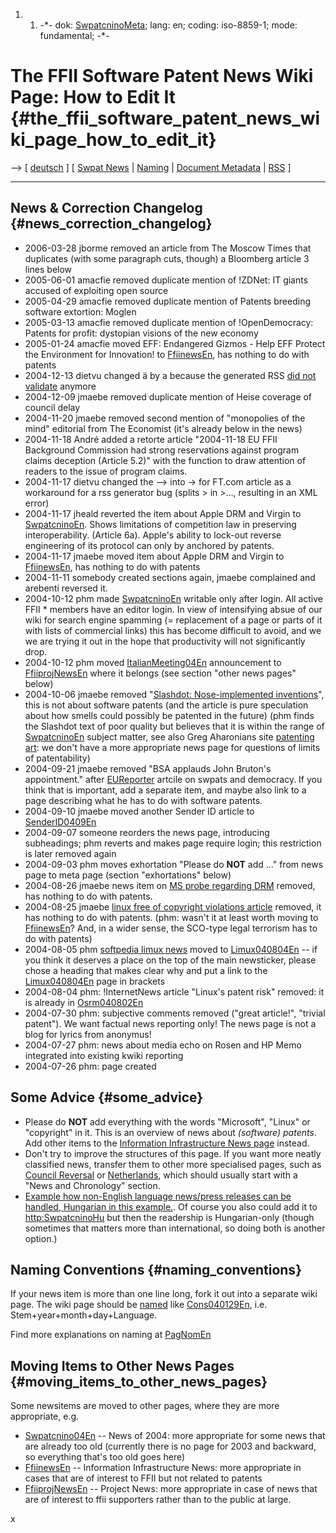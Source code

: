 1.  1.  -\*- dok: [SwpatcninoMeta](SwpatcninoMeta "wikilink"); lang: en;
        coding: iso-8859-1; mode: fundamental; -\*-

# The FFII Software Patent News Wiki Page: How to Edit It {#the_ffii_software_patent_news_wiki_page_how_to_edit_it}

\--\> \[ [ deutsch](SwpatcninoMetaDe "wikilink") \] \[ [ Swpat
News](SwpatcninoEn "wikilink") \| [ Naming](PagNomEn "wikilink") \| [
Document Metadata](DokDataEn "wikilink") \| [ RSS](FfiiRssEn "wikilink")
\]

------------------------------------------------------------------------

## News & Correction Changelog {#news_correction_changelog}

-   2006-03-28 jborme removed an article from The Moscow Times that
    duplicates (with some paragraph cuts, though) a Bloomberg article 3
    lines below
-   2005-06-01 amacfie removed duplicate mention of !ZDNet: IT giants
    accused of exploiting open source
-   2005-04-29 amacfie removed duplicate mention of Patents breeding
    software extortion: Moglen
-   2005-03-13 amacfie removed duplicate mention of !OpenDemocracy:
    Patents for profit: dystopian visions of the new economy
-   2005-01-24 amacfie moved EFF: Endangered Gizmos - Help EFF Protect
    the Environment for Innovation! to
    [FfiinewsEn](FfiinewsEn "wikilink"), has nothing to do with patents
-   2004-12-13 dietvu changed ä by a because the generated RSS [did not
    validate](http://feedvalidator.org/check.cgi?url=http%3A%2F%2Fwww.ffii.org%2Fnews%2Frss%2FSwpatcninoEn.rss "wikilink")
    anymore
-   2004-12-09 jmaebe removed duplicate mention of Heise coverage of
    council delay
-   2004-11-20 jmaebe removed second mention of \"monopolies of the
    mind\" editorial from The Economist (it\'s already below in the
    news)
-   2004-11-18 André added a retorte article \"2004-11-18 EU FFII
    Background Commission had strong reservations against program claims
    deception (Article 5.2)\" with the function to draw attention of
    readers to the issue of program claims.
-   2004-11-17 dietvu changed the \--\> into -\> for FT.com article as a
    workaround for a rss generator bug (splits \> in \>\..., resulting
    in an XML error)
-   2004-11-17 jheald reverted the item about Apple DRM and Virgin to
    [SwpatcninoEn](SwpatcninoEn "wikilink"). Shows limitations of
    competition law in preserving interoperability. (Article 6a).
    Apple\'s ability to lock-out reverse engineering of its protocol can
    only by anchored by patents.
-   2004-11-17 jmaebe moved item about Apple DRM and Virgin to
    [FfiinewsEn](FfiinewsEn "wikilink"), has nothing to do with patents
-   2004-11-11 somebody created sections again, jmaebe complained and
    arebenti reversed it.
-   2004-10-12 phm made [SwpatcninoEn](SwpatcninoEn "wikilink") writable
    only after login. All active FFII \* members have an editor login.
    In view of intensifying absue of our wiki for search engine spamming
    (= replacement of a page or parts of it with lists of commercial
    links) this has become difficult to avoid, and we we are trying it
    out in the hope that productivity will not significantly drop.
-   2004-10-12 phm moved
    [ItalianMeeting04En](ItalianMeeting04En "wikilink") announcement to
    [FfiiprojNewsEn](FfiiprojNewsEn "wikilink") where it belongs (see
    section \"other news pages\" below)
-   2004-10-06 jmaebe removed \"[Slashdot: Nose-implemented
    inventions](http://yro.slashdot.org/article.pl?sid=04/10/07/0029252 "wikilink")\",
    this is not about software patents (and the article is pure
    speculation about how smells could possibly be patented in the
    future) (phm finds the Slashdot text of poor quality but believes
    that it is within the range of
    [SwpatcninoEn](SwpatcninoEn "wikilink") subject matter, see also
    Greg Aharonians site [patenting
    art](http://www.patenting-art.com/ "wikilink"): we don\'t have a
    more appropriate news page for questions of limits of patentability)
-   2004-09-21 jmaebe removed \"BSA applauds John Bruton\'s
    appointment.\" after [EUReporter](EUReporter "wikilink") artcile on
    swpats and democracy. If you think that is important, add a separate
    item, and maybe also link to a page describing what he has to do
    with software patents.
-   2004-09-10 jmaebe moved another Sender ID article to
    [SenderID0409En](SenderID0409En "wikilink")
-   2004-09-07 someone reorders the news page, introducing subheadings;
    phm reverts and makes page require login; this restriction is later
    removed again
-   2004-09-03 phm moves exhortation \"Please do **NOT** add \...\" from
    news page to meta page (section \"exhortations\" below)
-   2004-08-26 jmaebe news item on [MS probe regarding
    DRM](http://news.google.com/?ned=us&ncl=http%3A%2F%2Fwww.usatoday.com/tech/news/techpolicy/business/2004-08-25-ms-tw-drm-euro_x.htm&filter=0 "wikilink")
    removed, has nothing to do with patents.
-   2004-08-25 jmaebe [linux free of copyright violations
    article](http://www.computerweekly.com/articles/article.asp?liArticleID=130034&liFlavourID=1&sp=1 "wikilink")
    removed, it has nothing to do with patents. (phm: wasn\'t it at
    least worth moving to [FfiinewsEn](FfiinewsEn "wikilink")? And, in a
    wider sense, the SCO-type legal terrorism has to do with patents)
-   2004-08-05 phm [softpedia limux
    news](http://news.softpedia.com/news/2/2004/August/9174.shtml "wikilink")
    moved to [Limux040804En](Limux040804En "wikilink") \-- if you think
    it deserves a place on the top of the main newsticker, please chose
    a heading that makes clear why and put a link to the
    [Limux040804En](Limux040804En "wikilink") page in brackets
-   2004-08-04 phm: !InternetNews article \"Linux\'s patent risk\"
    removed: it is already in [Osrm040802En](Osrm040802En "wikilink")
-   2004-07-30 phm: subjective comments removed (\"great article!\",
    \"trivial patent\"). We want factual news reporting only! The news
    page is not a blog for lyrics from anonymus!
-   2004-07-27 phm: news about media echo on Rosen and HP Memo
    integrated into existing kwiki reporting
-   2004-07-26 phm: page created

## Some Advice {#some_advice}

-   Please do **NOT** add everything with the words \"Microsoft\",
    \"Linux\" or \"copyright\" in it. This is an overview of news about
    *(software) patents*. Add other items to the [ Information
    Infrastructure News page](FfiinewsEn "wikilink") instead.
-   Don\'t try to improve the structures of this page. If you want more
    neatly classified news, transfer them to other more specialised
    pages, such as [ Council Reversal](ConsRevers04En "wikilink") or [
    Netherlands](SwpatnlEn "wikilink"), which should usually start with
    a \"News and Chronology\" section.
-   [Example how non-English language news/press releases can be
    handled, Hungarian in this
    example.](http://wiki.ffii.org/IVSZ040826En "wikilink"). Of course
    you also could add it to <http:SwpatcninoHu> but then the readership
    is Hungarian-only (though sometimes that matters more than
    international, so doing both is another option.)

## Naming Conventions {#naming_conventions}

If your news item is more than one line long, fork it out into a
separate wiki page. The wiki page should be [
named](PagNomEn "wikilink") like
[Cons040129En](Cons040129En "wikilink"), i.e.
Stem+year+month+day+Language.

Find more explanations on naming at [PagNomEn](PagNomEn "wikilink")

## Moving Items to Other News Pages {#moving_items_to_other_news_pages}

Some newsitems are moved to other pages, where they are more
appropriate, e.g.

-   [Swpatcnino04En](Swpatcnino04En "wikilink") \-- News of 2004: more
    appropriate for some news that are already too old (currently there
    is no page for 2003 and backward, so everything that\'s too old goes
    here)
-   [FfiinewsEn](FfiinewsEn "wikilink") \-- Information Infrastructure
    News: more appropriate in cases that are of interest to FFII but not
    related to patents
-   [FfiiprojNewsEn](FfiiprojNewsEn "wikilink") \-- Project News: more
    appropriate in case of news that are of interest to ffii supporters
    rather than to the public at large.

x
